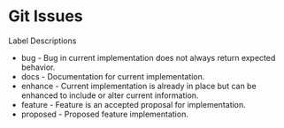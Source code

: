 # Git Issues

Label Descriptions
* bug - Bug in current implementation does not always return expected behavior.
* docs - Documentation for current implementation.
* enhance - Current implementation is already in place but can be enhanced to include or alter current information.
* feature - Feature is an accepted proposal for implementation.
* proposed - Proposed feature implementation.
